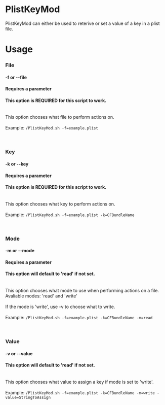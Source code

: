 # PlistKeyMod

PlistKeyMod can either be used to reterive or set a value of a key in a plist file. 

# Usage

### File
#### -f or --file
#### Requires a parameter
#### This option is REQUIRED for this script to work.
<br>This option chooses what file to perform actions on.<br><br>
Example: `/PlistKeyMod.sh -f=example.plist`
<br><br><br>

### Key
#### -k or --key
#### Requires a parameter
#### This option is REQUIRED for this script to work.
<br>This option chooses what key to perform actions on.<br><br>
Example: `/PlistKeyMod.sh -f=example.plist -k=CFBundleName`
<br><br><br>

### Mode
#### -m or --mode
#### Requires a parameter
#### This option will default to 'read' if not set.
<br>This option chooses what mode to use when performing actions on a file.<br>
Avaliable modes: 'read' and 'write'
<br><br>
If the mode is 'write', use -v to choose what to write.
<br><br>
Example: `/PlistKeyMod.sh -f=example.plist -k=CFBundleName -m=read`
<br><br><br>


### Value
#### -v or --value
#### This option will default to 'read' if not set.
<br>This option chooses what value to assign a key if mode is set to 'write'.<br><br>
Example: `/PlistKeyMod.sh -f=example.plist -k=CFBundleName -m=write -value=StringToAssign`
<br><br><br>
